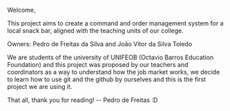 Welcome,

This project aims to create a command and order management system for a local snack bar, aligned with the teaching units of our college.

Owners: Pedro de Freitas da Silva and
João Vitor da Silva Toledo


We are students of the university of UNIFEOB (Octavio Barros Education Foundation) and this project was proposed by our teachers and coordinators as a way to understand how the job market works, we decide to learn how to use git and the github by ourselves and this is the first project we are using it.

That all, thank you for reading! 
                                                                                                -- Pedro de Freitas :D